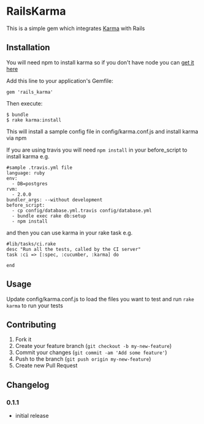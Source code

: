 # RailsKarma

This is a simple gem which integrates [Karma](http://karma-runner.github.io/) with Rails

## Installation

You will need npm to install karma so if you don't have node you can [get it here](http://nodejs.org/download/)

Add this line to your application's Gemfile:

    gem 'rails_karma'

Then execute:

    $ bundle
    $ rake karma:install

This will install a sample config file in config/karma.conf.js and install karma via npm

If you are using travis you will need `npm install` in your before_script to install karma e.g.

    #sample .travis.yml file
    language: ruby
    env:
      - DB=postgres
    rvm:
      - 2.0.0
    bundler_args: --without development
    before_script:
      - cp config/database.yml.travis config/database.yml
      - bundle exec rake db:setup
      - npm install

and then you can use karma in your rake task e.g.

    #lib/tasks/ci.rake
    desc "Run all the tests, called by the CI server"
    task :ci => [:spec, :cucumber, :karma] do

    end

## Usage

Update config/karma.conf.js to load the files you want to test and run `rake karma` to run your tests

## Contributing

1. Fork it
2. Create your feature branch (`git checkout -b my-new-feature`)
3. Commit your changes (`git commit -am 'Add some feature'`)
4. Push to the branch (`git push origin my-new-feature`)
5. Create new Pull Request


## Changelog

### 0.1.1
- initial release
